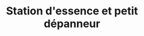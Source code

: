 ---
title: "Station d'essence et petit dépanneur"
url: /saint-damien/station-dessence-et-petit-depanneur/
shop: Lebensmittel
---